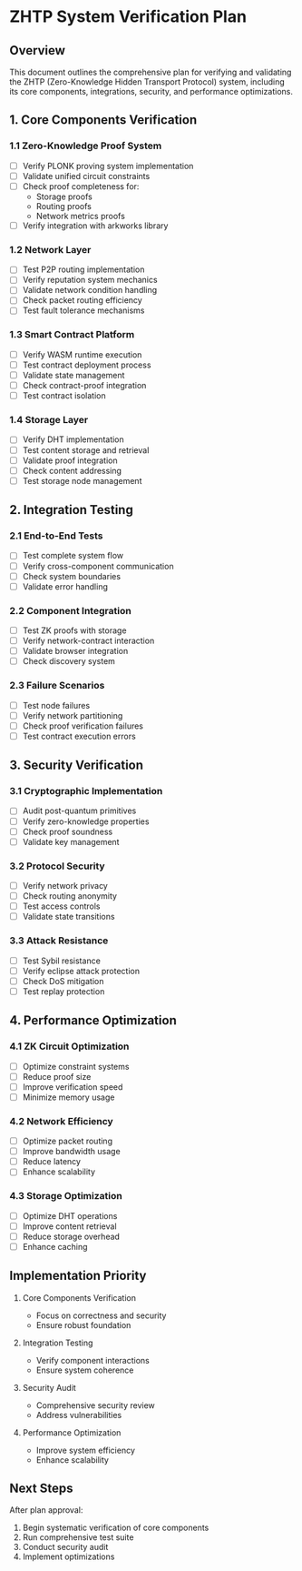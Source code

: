 # ZHTP System Verification Plan

## Overview

This document outlines the comprehensive plan for verifying and validating the ZHTP (Zero-Knowledge Hidden Transport Protocol) system, including its core components, integrations, security, and performance optimizations.

## 1. Core Components Verification

### 1.1 Zero-Knowledge Proof System
- [ ] Verify PLONK proving system implementation
- [ ] Validate unified circuit constraints
- [ ] Check proof completeness for:
  - Storage proofs
  - Routing proofs
  - Network metrics proofs
- [ ] Verify integration with arkworks library

### 1.2 Network Layer
- [ ] Test P2P routing implementation
- [ ] Verify reputation system mechanics
- [ ] Validate network condition handling
- [ ] Check packet routing efficiency
- [ ] Test fault tolerance mechanisms

### 1.3 Smart Contract Platform
- [ ] Verify WASM runtime execution
- [ ] Test contract deployment process
- [ ] Validate state management
- [ ] Check contract-proof integration
- [ ] Test contract isolation

### 1.4 Storage Layer
- [ ] Verify DHT implementation
- [ ] Test content storage and retrieval
- [ ] Validate proof integration
- [ ] Check content addressing
- [ ] Test storage node management

## 2. Integration Testing

### 2.1 End-to-End Tests
- [ ] Test complete system flow
- [ ] Verify cross-component communication
- [ ] Check system boundaries
- [ ] Validate error handling

### 2.2 Component Integration
- [ ] Test ZK proofs with storage
- [ ] Verify network-contract interaction
- [ ] Validate browser integration
- [ ] Check discovery system

### 2.3 Failure Scenarios
- [ ] Test node failures
- [ ] Verify network partitioning
- [ ] Check proof verification failures
- [ ] Test contract execution errors

## 3. Security Verification

### 3.1 Cryptographic Implementation
- [ ] Audit post-quantum primitives
- [ ] Verify zero-knowledge properties
- [ ] Check proof soundness
- [ ] Validate key management

### 3.2 Protocol Security
- [ ] Verify network privacy
- [ ] Check routing anonymity
- [ ] Test access controls
- [ ] Validate state transitions

### 3.3 Attack Resistance
- [ ] Test Sybil resistance
- [ ] Verify eclipse attack protection
- [ ] Check DoS mitigation
- [ ] Test replay protection

## 4. Performance Optimization

### 4.1 ZK Circuit Optimization
- [ ] Optimize constraint systems
- [ ] Reduce proof size
- [ ] Improve verification speed
- [ ] Minimize memory usage

### 4.2 Network Efficiency
- [ ] Optimize packet routing
- [ ] Improve bandwidth usage
- [ ] Reduce latency
- [ ] Enhance scalability

### 4.3 Storage Optimization
- [ ] Optimize DHT operations
- [ ] Improve content retrieval
- [ ] Reduce storage overhead
- [ ] Enhance caching

## Implementation Priority

1. Core Components Verification
   - Focus on correctness and security
   - Ensure robust foundation

2. Integration Testing
   - Verify component interactions
   - Ensure system coherence

3. Security Audit
   - Comprehensive security review
   - Address vulnerabilities

4. Performance Optimization
   - Improve system efficiency
   - Enhance scalability

## Next Steps

After plan approval:
1. Begin systematic verification of core components
2. Run comprehensive test suite
3. Conduct security audit
4. Implement optimizations